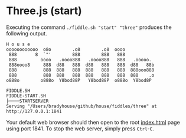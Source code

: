 Three.js (start)
======

Executing the command `./fiddle.sh "start" "three"` produces the following output.

    H o u s e
    oooooooooooo  o8o        .o8        .o8  oooo
     888       8  `"'        888        888   888
     888         oooo   .oooo888   .oooo888   888   .ooooo.
     888oooo8     888  d88   888  d88   888   888  d88   88b
     888          888  888   888  888   888   888  888ooo888
     888          888  888   888  888   888   888  888    .o
    o888o        o888o  Y8bod88P   Y8bod88P  o888o  Y8bod8P
    
    FIDDLE.SH
    FIDDLE-START.SH
    ├────STARTSERVER
    Serving "/Users/bradyhouse/github/house/fiddles/three" at http://127.0.0.1:1841
    

Your default web browser should then open to the root [index.html](index.html) page using port 1841.  To stop the
web server, simply press `Ctrl`-`C`.

